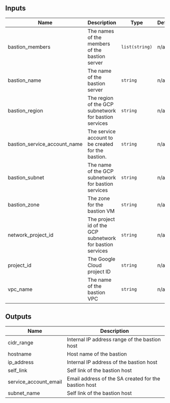 <!-- BEGINNING OF PRE-COMMIT-TERRAFORM DOCS HOOK -->
## Inputs

| Name | Description | Type | Default | Required |
|------|-------------|------|---------|:--------:|
| bastion\_members | The names of the members of the bastion server | `list(string)` | n/a | yes |
| bastion\_name | The name of the bastion server | `string` | n/a | yes |
| bastion\_region | The region of the GCP subnetwork for bastion services | `string` | n/a | yes |
| bastion\_service\_account\_name | The service account to be created for the bastion. | `string` | n/a | yes |
| bastion\_subnet | The name of the GCP subnetwork for bastion services | `string` | n/a | yes |
| bastion\_zone | The zone for the bastion VM | `string` | n/a | yes |
| network\_project\_id | The project id of the GCP subnetwork for bastion services | `string` | n/a | yes |
| project\_id | The Google Cloud project ID | `string` | n/a | yes |
| vpc\_name | The name of the bastion VPC | `string` | n/a | yes |

## Outputs

| Name | Description |
|------|-------------|
| cidr\_range | Internal IP address range of the bastion host |
| hostname | Host name of the bastion |
| ip\_address | Internal IP address of the bastion host |
| self\_link | Self link of the bastion host |
| service\_account\_email | Email address of the SA created for the bastion host |
| subnet\_name | Self link of the bastion host |

<!-- END OF PRE-COMMIT-TERRAFORM DOCS HOOK -->
